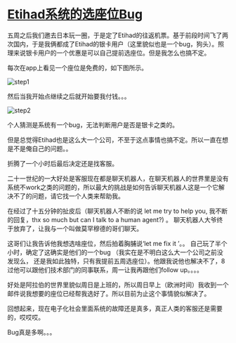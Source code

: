# [Etihad系统的选座位Bug](https://github.com/cufezhusy/cufezhusy.github.io/issues/6)

五周之后我们邀去日本玩一圈，于是定了Etihad的往返机票。基于前段时间飞了两次国内，于是我俩都成了Etihad的银卡用户（这里貌似也是一个bug，狗头）。照理来说银卡用户的一个优惠是可以自己提前选座位。但是我怎么也搞不定。

每次在app上看见一个座位是免费的，如下图所示。

![step1](https://github.com/user-attachments/assets/0ca6f153-dfaf-476a-ba5f-b3484172cc66)

然后当我开始点继续之后就开始要我付钱。。。

![step2](https://github.com/user-attachments/assets/4c5becd9-ea97-455d-a224-e8bd16bf86b2)

个人猜测是系统有一个bug，无法判断用户是否是银卡之类的。

但是总觉得Etihad也是这么大一个公司，不至于这点事情也搞不定。所以一直在想是不是俺自己的问题。。

折腾了一个小时后最后决定还是找客服。

二十一世纪的一大好处是客服现在都是聊天机器人，在聊天机器人的世界里是没有系统不work之类的问题的，所以最大的挑战是如何告诉聊天机器人这是一个它解决不了的问题，请它找一个人类来帮助我。

在经过了十五分钟的扯皮后（聊天机器人不断的说 let me try to help you, 我不断的回复，thx so much but can I talk to a human agent?) 。 聊天机器人大爷终于放弃了，让我与一个叫做莫罕穆德的哥们聊天。

这哥们让我告诉他我想选啥座位，然后拍着胸脯说‘let me fix it ’。。 自己玩了半个小时，确定了这确实是他们的一个bug （我实在是不明白这么大一个公司之前没发现么， 还是我如此独特，只有我提前五周选座位）。他跟我说他也解决不了，8过他可以跟他们技术部门的同事联系，周一让我再跟他们follow up。。。。

好处是阿拉伯的世界里貌似周日是上班的，所以周日早上（欧洲时间）我收到一个邮件说我想要的座位已经帮我选好了。所以目前为止这个事情貌似解决了。

回想起来，现在电子化社会里面系统的故障还是真多，真正人类的客服还是需要的，哎哎哎。

Bug真是多啊。。。

